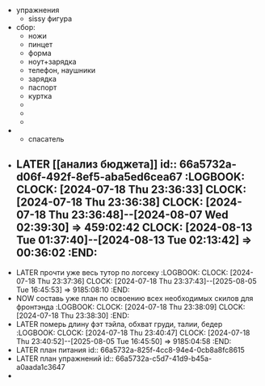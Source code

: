 - упражнения
	- sissy фигура
- сбор:
	- ножи
	- пинцет
	- форма
	- ноут+зарядка
	- телефон, наушники
	- зарядка
	- паспорт
	- куртка
	-
	-
	-
-
	- спасатель
- LATER [[анализ бюджета]]
  id:: 66a5732a-d06f-492f-8ef5-aba5ed6cea67
  :LOGBOOK:
  CLOCK: [2024-07-18 Thu 23:36:33]
  CLOCK: [2024-07-18 Thu 23:36:38]
  CLOCK: [2024-07-18 Thu 23:36:48]--[2024-08-07 Wed 02:39:30] =>  459:02:42
  CLOCK: [2024-08-13 Tue 01:37:40]--[2024-08-13 Tue 02:13:42] =>  00:36:02
  :END:
	-
- LATER прочти уже весь тутор по логсеку
  :LOGBOOK:
  CLOCK: [2024-07-18 Thu 23:37:36]
  CLOCK: [2024-07-18 Thu 23:37:43]--[2025-08-05 Tue 16:45:53] =>  9185:08:10
  :END:
- NOW  составь уже план по освоению всех необходимых скилов для фронтэнда
  :LOGBOOK:
  CLOCK: [2024-07-18 Thu 23:38:09]
  CLOCK: [2024-07-18 Thu 23:38:30]
  :END:
- LATER  померь длину фэт тэйла, обхват груди, талии, бедер
  :LOGBOOK:
  CLOCK: [2024-07-18 Thu 23:40:47]
  CLOCK: [2024-07-18 Thu 23:40:52]--[2025-08-05 Tue 16:45:50] =>  9185:04:58
  :END:
- LATER план питания
  id:: 66a5732a-825f-4cc8-94e4-0cb8a8fc8615
- LATER план упражнений
  id:: 66a5732a-c5d7-41d9-b45a-a0aada1c3647
-